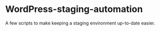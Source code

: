 # WordPress-staging-automation
A few scripts to make keeping a staging environment up-to-date easier.
